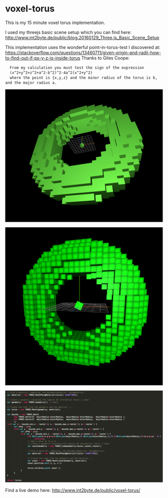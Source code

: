# voxel-torus

This is my 15 minute voxel torus implementation.

I used my threejs basic scene setup which you can find here:
http://www.int2byte.de/public/blog.20160129_Three.js_Basic_Scene_Setup

This implementation uses the wonderful point-in-torus-test I discovered at:
https://stackoverflow.com/questions/13460711/given-origin-and-radii-how-to-find-out-if-px-y-z-is-inside-torus
Thanks to Giles Coope:

```
  From my calculation you must test the sign of the expression
  (x^2+y^2+z^2+a^2-b^2)^2-4a^2(x^2+y^2)
  where the point is {x,y,z} and the minor radius of the torus is b, and the major radius a.
```

![Voxel Torus Screenshot](screenshot_3d.png)

![Voxel Torus Screenshot Textured](screenshot_3d_textured.png)

![Voxel Torus Code](screenshot_code.png)


Find a live demo here: http://www.int2byte.de/public/voxel-torus/